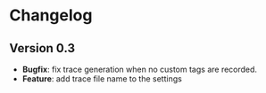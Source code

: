 # Changelog

## Version 0.3

- **Bugfix**: fix trace generation when no custom tags are recorded.
- **Feature**: add trace file name to the settings
